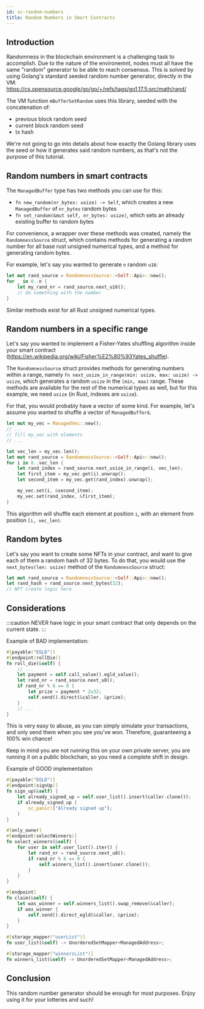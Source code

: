 ```yaml
---
id: sc-random-numbers
title: Random Numbers in Smart Contracts
---
```


[comment]: # (mx-abstract)

## Introduction

Randomness in the blockchain environment is a challenging task to accomplish. Due to the nature of the environemnt, nodes must all have the same "random" generator to be able to reach consensus. This is solved by using Golang's standard seeded random number generator, directly in the VM: https://cs.opensource.google/go/go/+/refs/tags/go1.17.5:src/math/rand/

The VM function `mBufferSetRandom` uses this library, seeded with the concatenation of:

- previous block random seed
- current block random seed
- tx hash

We're not going to go into details about how exactly the Golang library uses the seed or how it generates said random numbers, as that's not the purpose of this tutorial.

[comment]: # (mx-context-auto)

## Random numbers in smart contracts

The `ManagedBuffer` type has two methods you can use for this:

- `fn new_random(nr_bytes: usize) -> Self`, which creates a new `ManagedBuffer` of `nr_bytes` random bytes
- `fn set_random(&mut self, nr_bytes: usize)`, which sets an already existing buffer to random bytes

For convenience, a wrapper over these methods was created, namely the `RandomnessSource` struct, which contains methods for generating a random number for all base rust unsigned numerical types, and a method for generating random bytes.

For example, let's say you wanted to generate `n` random `u16`:

```rust
let mut rand_source = RandomnessSource::<Self::Api>::new();
for _ in 0..n {
    let my_rand_nr = rand_source.next_u16();
    // do something with the number
}
```

Similar methods exist for all Rust unsigned numerical types.

[comment]: # (mx-context-auto)

## Random numbers in a specific range

Let's say you wanted to implement a Fisher-Yates shuffling algorithm inside your smart contract (https://en.wikipedia.org/wiki/Fisher%E2%80%93Yates_shuffle).

The `RandomnessSource` struct provides methods for generating numbers within a range, namely `fn next_usize_in_range(min: usize, max: usize) -> usize`, which generates a random `usize` in the `[min, max)` range. These methods are available for the rest of the numerical types as well, but for this example, we need `usize` (in Rust, indexes are `usize`).

For that, you would probably have a vector of some kind. For example, let's assume you wanted to shuffle a vector of `ManagedBuffer`s.

```rust
let mut my_vec = ManagedVec::new();
// ...
// fill my_vec with elements
// ...

let vec_len = my_vec.len();
let mut rand_source = RandomnessSource::<Self::Api>::new();
for i in 0..vec_len {
    let rand_index = rand_source.next_usize_in_range(i, vec_len);
    let first_item = my_vec.get(i).unwrap();
    let second_item = my_vec.get(rand_index).unwrap();

    my_vec.set(i, &second_item);
    my_vec.set(rand_index, &first_item);
}
```

This algorithm will shuffle each element at position `i`, with an element from position `[i, vec_len)`.

[comment]: # (mx-context-auto)

## Random bytes

Let's say you want to create some NFTs in your contract, and want to give each of them a random hash of 32 bytes. To do that, you would use the `next_bytes(len: usize)` method of the `RandomnessSource` struct:

```rust
let mut rand_source = RandomnessSource::<Self::Api>::new();
let rand_hash = rand_source.next_bytes(32);
// NFT create logic here
```

[comment]: # (mx-context-auto)

## Considerations

:::caution
NEVER have logic in your smart contract that only depends on the current state.
:::

Example of BAD implementation:

```rust
#[payable("EGLD")]
#[endpoint(rollDie)]
fn roll_die(&self) {
    // ...
    let payment = self.call_value().egld_value();
    let rand_nr = rand_source.next_u8();
    if rand_nr % 6 == 0 {
        let prize = payment * 2u32;
        self.send().direct(&caller, &prize);
    }
    // ...
}
```

This is very easy to abuse, as you can simply simulate your transactions, and only send them when you see you've won. Therefore, guaranteeing a 100% win chance!

Keep in mind you are not running this on your own private server, you are running it on a public blockchain, so you need a complete shift in design.

Example of GOOD implementation:

```rust
#[payable("EGLD")]
#[endpoint(signUp)]
fn sign_up(&self) {
    let already_signed_up = self.user_list().insert(caller.clone());
    if already_signed_up {
        sc_panic!("Already signed up");
    }
}

#[only_owner]
#[endpoint(selectWinners)]
fn select_winners(&self) {
    for user in self.user_list().iter() {
        let rand_nr = rand_source.next_u8();
        if rand_nr % 6 == 0 {
            self.winners_list().insert(user.clone());
        }
    }
}

#[endpoint]
fn claim(&self) {
    let was_winner = self.winners_list().swap_remove(&caller);
    if was_winner {
        self.send().direct_egld(&caller, &prize);
    }
}

#[storage_mapper("userList")]
fn user_list(&self) -> UnorderedSetMapper<ManagedAddress>;

#[storage_mapper("winnersList")]
fn winners_list(&self) -> UnorderedSetMapper<ManagedAddress>;
```

[comment]: # (mx-context-auto)

## Conclusion

This random number generator should be enough for most purposes. Enjoy using it for your lotteries and such!
